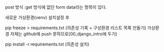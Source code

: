 post 방식 :get 방식에 없던 form data라는 항목이 있다.






새로운 가상환경(venv) 설치설정 후

pip freeze > requirements.txt 
(의존성 기록 = 구성환경 리스트 목록 만들기) 가상환경 자체는 github에 push 못하므로(00_django_intro에 두기)

pip install -r requirements.txt
(의존성 설치)


